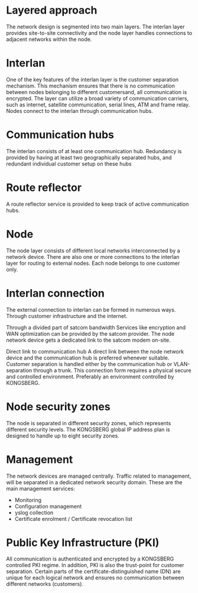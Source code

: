 # Layered approach
The network design is segmented into two main layers. The interlan layer provides site-to-site connectivity and the node layer handles connections to adjacent networks within the node.


# Interlan
One of the key features of the interlan layer is the customer separation mechanism. This mechanism ensures that there is no communication between nodes belonging to different customersand, all communication is encrypted. The layer can utilize a broad variety of communication carriers, such as internet, satellite communication, serial lines, ATM and frame relay. Nodes connect to the interlan through communication hubs.


# Communication hubs
The interlan consists of at least one communication hub. Redundancy is provided by having at least two geographically separated hubs, and redundant individual customer setup on these hubs

# Route reflector
A route reflector service is provided to keep track of active communication hubs.

# Node
The node layer consists of different local networks interconnected by a network device. There are also one or more connections to the interlan layer for routing to external nodes. Each node belongs to one customer only.

# Interlan connection
The external connection to interlan can be formed in numerous ways.
Through customer infrastructure and the internet.

Through a divided part of satcom bandwidth
Services like encryption and WAN optimization can be provided by the satcom provider. The node network device gets a dedicated link to the satcom modem on-site.

Direct link to communication hub
A direct link between the node network device and the communication hub is preferred whenever suitable. Customer separation is handled either by the communication hub or VLAN-separation through a trunk. This connection form requires a physical secure and controlled environment. Preferably an environment controlled by KONGSBERG.

# Node security zones
The node is separated in different security zones, which represents different security levels. The KONGSBERG global IP address plan is designed to handle up to eight security zones.

# Management
The network devices are managed centrally. Traffic related to management, will be separated in a dedicated network security domain. These are the main management services:

* Monitoring
* Configuration management
* yslog collection
* Certificate enrolment / Certificate revocation list

# Public Key Infrastructure (PKI)
All communication is authenticated and encrypted by a KONGSBERG controlled PKI regime. In addition, PKI is also the trust-point for customer separation. Certain parts of the certificate-distinguished name (DN) are unique for each logical network and ensures no communication between different networks (customers).
